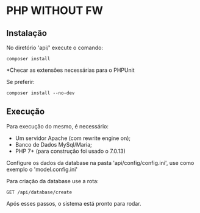 # PHP WITHOUT FW

## Instalação

No diretório 'api/' execute o comando:

    composer install
    
*Checar as extensões necessárias para o PHPUnit
    
Se preferir:

    composer install --no-dev
    
## Execução

Para execução do mesmo, é necessário:
- Um servidor Apache (com rewrite engine on);
- Banco de Dados MySql/Maria;
- PHP 7+ (para construção foi usado o 7.0.13)

Configure os dados da database na pasta 'api/config/config.ini', use como exemplo o 'model.config.ini'

Para criação da database use a rota:

    GET /api/database/create

Após esses passos, o sistema está pronto para rodar.
    
    
